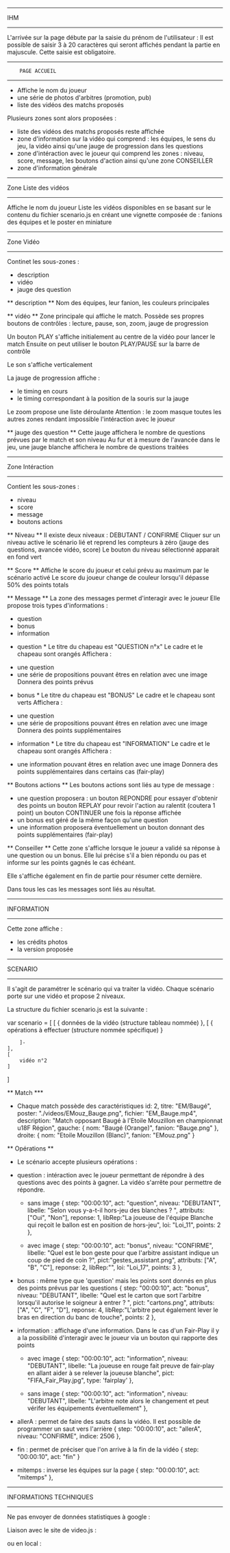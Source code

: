 ********************************
IHM
********************************

L'arrivée sur la page débute par la saisie du prénom de l'utilisateur :
Il est possible de saisir 3 à 20 caractères qui seront affichés pendant la partie en majuscule.
Cette saisie est obligatoire.

**************************************
        PAGE ACCUEIL
**************************************
- Affiche le nom du joueur
- une série de photos d'arbitres (promotion, pub)
- liste des vidéos des matchs proposés

Plusieurs zones sont alors proposées : 
- liste des vidéos des matchs proposés reste affichée
- zone d'information sur la vidéo qui comprend : les équipes, le sens du jeu, la vidéo ainsi qu'une jauge de progression dans les questions
- zone d'intéraction avec le joueur qui comprend les zones : niveau, score, message, les boutons d'action ainsi qu'une zone CONSEILLER
- zone d'information générale

********************************
Zone Liste des vidéos
********************************
Affiche le nom du joueur
Liste les vidéos disponibles en se basant sur le contenu du fichier scenario.js 
en créant une vignette composée de : fanions des équipes et le poster en miniature

********************************
Zone Vidéo
********************************
Continet les sous-zones :
- description
- vidéo
- jauge des question

** description **
Nom des équipes, leur fanion, les couleurs principales

** vidéo  **
Zone principale qui affiche le match.
Possède ses propres boutons de contrôles : lecture, pause, son, zoom, jauge de progression

Un bouton PLAY s'affiche initialement au centre de la vidéo pour lancer le match
Ensuite on peut utiliser le bouton PLAY/PAUSE sur la barre de contrôle

Le son s'affiche verticalement

La jauge de progression affiche :
- le timing en cours
- le timing correspondant à la position de la souris sur la jauge

Le zoom propose une liste déroulante
Attention : le zoom masque toutes les autres zones rendant impossible l'intéraction avec le joueur

**  jauge des question  **
Cette jauge affichera le nombre de questions prévues par le match et son niveau
Au fur et à mesure de l'avancée dans le jeu, une jauge blanche affichera le nombre de questions traitées

********************************
Zone Intéraction
********************************
Contient les sous-zones :
- niveau
- score
- message
- boutons actions

** Niveau **
Il existe deux niveaux : DEBUTANT / CONFIRME
Cliquer sur un niveau active le scénario lié et reprend les compteurs à zéro (jauge des questions, avancée vidéo, score)
Le bouton du niveau sélectionné apparait en fond vert

** Score **
Affiche le score du joueur et celui prévu au maximum par le scénario activé
Le score du joueur change de couleur lorsqu'il dépasse 50% des points totals

** Message **
La zone des messages permet d'interagir avec le joueur
Elle propose trois types d'informations :
- question
- bonus
- information

* question *
Le titre du chapeau est "QUESTION n°x"
Le cadre et le chapeau sont orangés
Affichera :
- une question
- une série de propositions pouvant êtres en relation avec une image
Donnera des points prévus

* bonus *
Le titre du chapeau est "BONUS"
Le cadre et le chapeau sont verts
Affichera :
- une question
- une série de propositions pouvant êtres en relation avec une image
Donnera des points supplémentaires

* information *
Le titre du chapeau est "INFORMATION"
Le cadre et le chapeau sont orangés
Affichera :
- une information pouvant êtres en relation avec une image
Donnera des points supplémentaires dans certains cas (fair-play)

** Boutons actions **
Les boutons actions sont liés au type de message :
- une question proposera : 
    un bouton REPONDRE pour essayer d'obtenir des points 
    un bouton REPLAY pour revoir l'action au ralentit (coutera 1 point)
    un bouton CONTINUER une fois la réponse affichée
- un bonus est géré de la même façon qu'une question
- une information proposera éventuellement un bouton donnant des points supplémentaires (fair-play)

** Conseiller **
Cette zone s'affiche lorsque le joueur a validé sa réponse à une question ou un bonus.
Elle lui précise s'il a bien répondu ou pas et informe sur les points gagnés le cas échéant.

Elle s'affiche également en fin de partie pour résumer cette dernière.

Dans tous les cas les messages sont liés au résultat.

********************************
INFORMATION
********************************
Cette zone affiche :
- les crédits photos
- la version proposée

********************************
SCENARIO
********************************

Il s'agit de paramétrer le scénario qui va traiter la vidéo.
Chaque scénario porte sur une vidéo et propose 2 niveaux.

La structure du fichier scenario.js est la suivante :

var scenario = [
    [
        { 
            données de la vidéo (structure tableau nommée)
        },
        [
            {
                opérations à effectuer (structure nommée spécifique)
            }

        ]- 
    ],
    [
        vidéo n°2
    ]
]

** Match ***
- Chaque match possède des caractéristiques
id: 2,
titre: "EM/Baugé",
poster: "./videos/EMouz_Bauge.png",
fichier: "EM_Bauge.mp4",
description: "Match opposant Baugé à l'Etoile Mouzillon en championnat u18F Région",
gauche: {
    nom: "Baugé (Orange)",
    fanion: "Bauge.png"
},
droite: {
    nom: "Etoile Mouzillon (Blanc)",
    fanion: "EMouz.png"
}

** Opérations **
- Le scénario accepte plusieurs opérations :
- question : intéraction avec le joueur permettant de répondre à des questions avec des points à gagner. La vidéo s'arrête pour permettre de répondre.
    - sans image
    {
        step: "00:00:10",
        act: "question",
        niveau: "DEBUTANT",
        libelle: "Selon vous y-a-t-il hors-jeu des blanches ? ",
        attributs: ["Oui", "Non"],
        reponse: 1,
        libRep:"La joueuse de l'équipe Blanche qui reçoit le ballon est en position de hors-jeu",
        loi: "Loi_11",
        points: 2
    },

    - avec image
    {
        step: "00:00:10",
        act: "bonus",
        niveau: "CONFIRME",
        libelle: "Quel est le bon geste pour que l'arbitre assistant indique un coup de pied de coin ?",
        pict:"gestes_assistant.png",
        attributs: ["A", "B", "C"],
        reponse: 2,
        libRep:"",
        loi: "Loi_17",
        points: 3
    },

- bonus : même type que 'question' mais les points sont donnés en plus des points prévus par les questions
    {
        step: "00:00:10",
        act: "bonus",
        niveau: "DEBUTANT",
        libelle: "Quel est le carton que sort l'arbitre lorsqu'il autorise le soigneur à entrer ? ",
        pict: "cartons.png",
        attributs: ["A", "C", "F", "D"],
        reponse: 4,
        libRep:"L'arbitre peut également lever le bras en direction du banc de touche",
        points: 2
    },
- information : affichage d'une information. Dans le cas d'un Fair-Play il y a la possibilité d'interagir avec le joueur via un bouton qui rapporte des points
    - avec image
    {
        step: "00:00:10",
        act: "information",
        niveau: "DEBUTANT",
        libelle: "La joueuse en rouge fait preuve de fair-play en allant aider à se relever la joueuse blanche",
        pict: "FIFA_Fair_Play.jpg",
        type: 'fairplay'
    },

    - sans image
    {
    step: "00:00:10",
    act: "information",
    niveau: "DEBUTANT",
    libelle: "L'arbitre note alors le changement et peut vérifer les équipements éventuellement"
    },
- allerA : permet de faire des sauts dans la vidéo. Il est possible de programmer un saut vers l'arrière
    {
        step: "00:00:10",
        act: "allerA",
        niveau: "CONFIRME",
        indice: 2506
    },
- fin : permet de préciser que l'on arrive à la fin de la vidéo
    {
        step: "00:00:10",
        act: "fin"
    }
- mitemps : inverse les équipes sur la page
    {
        step: "00:00:10",
        act: "mitemps"
    },

********************************
INFORMATIONS TECHNIQUES
********************************
Ne pas envoyer de données statistiques à google :
<script>window.HELP_IMPROVE_VIDEOJS = false;</script>

Liaison avec le site de video.js :
<link href="http://vjs.zencdn.net/7.0/video-js.min.css" rel="stylesheet">
<script src="http://vjs.zencdn.net/7.0/video.min.js"></script>

ou en local :
